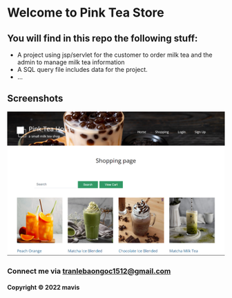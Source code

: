 # Welcome to Pink Tea Store
## You will find in this repo the following stuff:
* A project using jsp/servlet for the customer to order milk tea and the admin to manage milk tea information
* A SQL query file includes data for the project.
* ...

## Screenshots
![Shopping page](https://github.com/tranlebaongoc1512/PinkTeaManagement/blob/250151d0c4f5eca046e46caf7846069e0a4c2d9c/screenshot/shopping.png)

### Connect me via tranlebaongoc1512@gmail.com
#### Copyright &#169; 2022 mavis